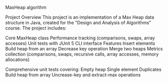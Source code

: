 MaxHeap algorithm

Project Overview
This project is an implementation of a Max Heap data structure in Java, created for the "Design and Analysis of Algorithms" course.
The project includes:

Core MaxHeap class
Performance tracking (comparisons, swaps, array accesses)
Unit tests with JUnit 5
CLI interface
Features
Insert elements
Build heap from an array
Decrease key operation
Merge two heaps
Metrics collection (comparisons, swaps, recursive calls, array accesses, memory allocations)

Comprehensive unit tests covering:
Empty heap
Single element
Duplicates
Build heap from array
Uncrease-key and extract-max operations
